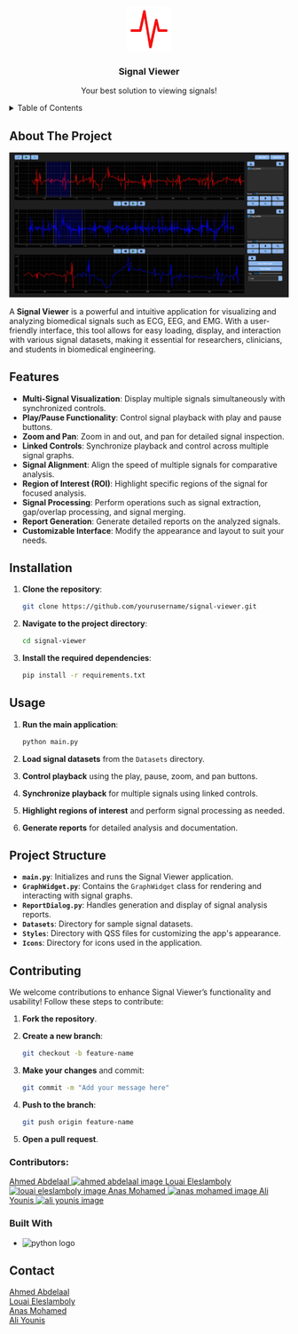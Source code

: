 <!-- PROJECT LOGO -->
<br />
<div align="center">
  <a>
    <img src="Icons/pics/logo.png" alt="Logo" width="80" height="80">
  </a>

  <h3 align="center">Signal Viewer</h3>

  <p align="center">
    Your best solution to viewing signals!
</div>



<!-- TABLE OF CONTENTS -->
<details>
  <summary>Table of Contents</summary>
  <ol>
    <li>
      <a href="#about-the-project">About The Project</a>
      <ul>
        <li><a href="#built-with">Built With</a></li>
      </ul>
    </li>
    <li><a href="#features">Features</a></li>
    <li><a href="#installation">Installation</a></li>
    <li><a href="#usage">Usage</a></li>
    <li><a href="#contributing">Contributing</a></li>
    <li><a href="#contact">Contact</a></li>
  </ol>
</details>



<!-- ABOUT THE PROJECT -->
## About The Project

<img src="Icons/pics/first_page.png" alt="first page screenshot">

<br>

A **Signal Viewer** is a powerful and intuitive application for visualizing and analyzing biomedical signals such as ECG, EEG, and EMG. With a user-friendly interface, this tool allows for easy loading, display, and interaction with various signal datasets, making it essential for researchers, clinicians, and students in biomedical engineering.

## Features

- **Multi-Signal Visualization**: Display multiple signals simultaneously with synchronized controls.
- **Play/Pause Functionality**: Control signal playback with play and pause buttons.
- **Zoom and Pan**: Zoom in and out, and pan for detailed signal inspection.
- **Linked Controls**: Synchronize playback and control across multiple signal graphs.
- **Signal Alignment**: Align the speed of multiple signals for comparative analysis.
- **Region of Interest (ROI)**: Highlight specific regions of the signal for focused analysis.
- **Signal Processing**: Perform operations such as signal extraction, gap/overlap processing, and signal merging.
- **Report Generation**: Generate detailed reports on the analyzed signals.
- **Customizable Interface**: Modify the appearance and layout to suit your needs.

## Installation

1. **Clone the repository**:
   ```bash
   git clone https://github.com/yourusername/signal-viewer.git
   ```

2. **Navigate to the project directory**:
   ```bash
   cd signal-viewer
   ```

3. **Install the required dependencies**:
   ```bash
   pip install -r requirements.txt
   ```

## Usage

1. **Run the main application**:
   ```bash
   python main.py
   ```

2. **Load signal datasets** from the `Datasets` directory.

3. **Control playback** using the play, pause, zoom, and pan buttons.

4. **Synchronize playback** for multiple signals using linked controls.

5. **Highlight regions of interest** and perform signal processing as needed.

6. **Generate reports** for detailed analysis and documentation.

## Project Structure

- **`main.py`**: Initializes and runs the Signal Viewer application.
- **`GraphWidget.py`**: Contains the `GraphWidget` class for rendering and interacting with signal graphs.
- **`ReportDialog.py`**: Handles generation and display of signal analysis reports.
- **`Datasets`**: Directory for sample signal datasets.
- **`Styles`**: Directory with QSS files for customizing the app's appearance.
- **`Icons`**: Directory for icons used in the application.

## Contributing

We welcome contributions to enhance Signal Viewer’s functionality and usability! Follow these steps to contribute:

1. **Fork the repository**.
2. **Create a new branch**:
   ```bash
   git checkout -b feature-name
   ```

3. **Make your changes** and commit:
   ```bash
   git commit -m "Add your message here"
   ```

4. **Push to the branch**:
   ```bash
   git push origin feature-name
   ```

5. **Open a pull request**.


### Contributors:

<a href="https://github.com/ahmed-226">
  Ahmed Abdelaal
  <img src="https://avatars.githubusercontent.com/u/124817234?v=4" alt="ahmed abdelaal image" width = "150" heigh = "150"/>
  
</a>
<a href="https://github.com/louai111">
  Louai Eleslamboly
  <img src="https://avatars.githubusercontent.com/u/79408256?v=4" alt="louai eleslamboly image" width = "150" heigh = "150"/>
  
</a>
<a href="https://github.com/Anasmo1323">
  Anas Mohamed
  <img src="https://avatars.githubusercontent.com/u/116515989?v=4" alt="anas mohamed image" width = "150" heigh = "150"/>
  
</a>
<a href="https://github.com/aliyounis33">
  Ali Younis
  <img src="[https://avatars.githubusercontent.com/u/125222093?v=4](https://media.licdn.com/dms/image/v2/D4E03AQG6W9o6HSAzaQ/profile-displayphoto-shrink_400_400/profile-displayphoto-shrink_400_400/0/1684759057692?e=1736380800&v=beta&t=S_EJxWi9SeJOqKYbFMSFoqB_gbEvfBdl04B4RC4M4w0)" alt="ali younis image" width = "150" heigh = "150"/>
  
</a>





### Built With

* <img src="https://img.icons8.com/?size=100&id=13441&format=png&color=000000" alt="python logo" width = "150" heigh = "150"/>




<!-- CONTACT -->
## Contact
<a href="https://www.linkedin.com/in/ahmed-mahmoud-5837b8253/">
  Ahmed Abdelaal
</a>
<br>
<a href="https://www.linkedin.com/in/louai-eleslamboly1/">
  Louai Eleslamboly
</a>
<br>
<a href="https://www.linkedin.com/in/anas-mohamed-hany-71a9a5235/">
  Anas Mohamed
</a>
<br>
<a href="https://www.linkedin.com/in/ali-younis-98b780277/">
  Ali Younis
</a>
<br>




<!-- MARKDOWN LINKS & IMAGES -->
<!-- https://www.markdownguide.org/basic-syntax/#reference-style-links -->
[contributors-shield]: https://img.shields.io/github/contributors/othneildrew/Best-README-Template.svg?style=for-the-badge
[contributors-url]: https://github.com/othneildrew/Best-README-Template/graphs/contributors
[forks-shield]: https://img.shields.io/github/forks/othneildrew/Best-README-Template.svg?style=for-the-badge
[forks-url]: https://github.com/othneildrew/Best-README-Template/network/members
[stars-shield]: https://img.shields.io/github/stars/othneildrew/Best-README-Template.svg?style=for-the-badge
[stars-url]: https://github.com/othneildrew/Best-README-Template/stargazers
[issues-shield]: https://img.shields.io/github/issues/othneildrew/Best-README-Template.svg?style=for-the-badge
[issues-url]: https://github.com/othneildrew/Best-README-Template/issues
[license-shield]: https://img.shields.io/github/license/othneildrew/Best-README-Template.svg?style=for-the-badge
[license-url]: https://github.com/othneildrew/Best-README-Template/blob/master/LICENSE.txt
[linkedin-shield]: https://img.shields.io/badge/-LinkedIn-black.svg?style=for-the-badge&logo=linkedin&colorB=555
[linkedin-url]: https://linkedin.com/in/othneildrew
[product-screenshot]: images/screenshot.png
[Next.js]: https://img.shields.io/badge/next.js-000000?style=for-the-badge&logo=nextdotjs&logoColor=white
[Next-url]: https://nextjs.org/
[React.js]: https://img.shields.io/badge/React-20232A?style=for-the-badge&logo=react&logoColor=61DAFB
[React-url]: https://reactjs.org/
[Vue.js]: https://img.shields.io/badge/Vue.js-35495E?style=for-the-badge&logo=vuedotjs&logoColor=4FC08D
[Vue-url]: https://vuejs.org/
[Angular.io]: https://img.shields.io/badge/Angular-DD0031?style=for-the-badge&logo=angular&logoColor=white
[Angular-url]: https://angular.io/
[Svelte.dev]: https://img.shields.io/badge/Svelte-4A4A55?style=for-the-badge&logo=svelte&logoColor=FF3E00
[Svelte-url]: https://svelte.dev/
[Laravel.com]: https://img.shields.io/badge/Laravel-FF2D20?style=for-the-badge&logo=laravel&logoColor=white
[Laravel-url]: https://laravel.com
[Bootstrap.com]: https://img.shields.io/badge/Bootstrap-563D7C?style=for-the-badge&logo=bootstrap&logoColor=white
[Bootstrap-url]: https://getbootstrap.com
[JQuery.com]: https://img.shields.io/badge/jQuery-0769AD?style=for-the-badge&logo=jquery&logoColor=white
[JQuery-url]: https://jquery.com 
